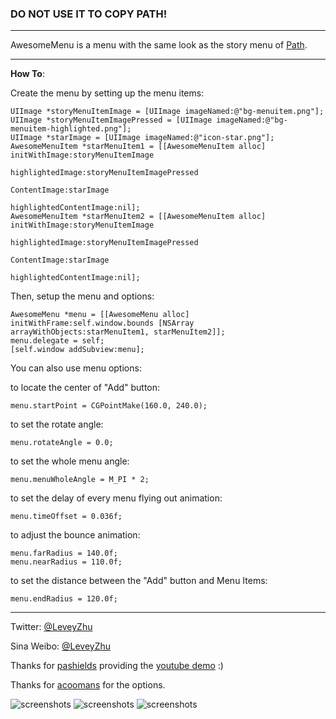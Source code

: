 ### DO NOT USE IT TO COPY PATH! 

---

AwesomeMenu is a menu with the same look as the story menu of [Path](https://path.com/).

---

**How To**:


Create the menu by setting up the menu items:

	UIImage *storyMenuItemImage = [UIImage imageNamed:@"bg-menuitem.png"];
	UIImage *storyMenuItemImagePressed = [UIImage imageNamed:@"bg-menuitem-highlighted.png"];
	UIImage *starImage = [UIImage imageNamed:@"icon-star.png"];
    AwesomeMenuItem *starMenuItem1 = [[AwesomeMenuItem alloc] initWithImage:storyMenuItemImage
                                                               highlightedImage:storyMenuItemImagePressed 
                                                                   ContentImage:starImage 
                                                        highlightedContentImage:nil];
	AwesomeMenuItem *starMenuItem2 = [[AwesomeMenuItem alloc] initWithImage:storyMenuItemImage
                                                               highlightedImage:storyMenuItemImagePressed 
                                                                   ContentImage:starImage 
                                                        highlightedContentImage:nil];

Then, setup the menu and options:

	AwesomeMenu *menu = [[AwesomeMenu alloc] initWithFrame:self.window.bounds [NSArray arrayWithObjects:starMenuItem1, starMenuItem2]];
	menu.delegate = self;
	[self.window addSubview:menu];

You can also use menu options:

to locate the center of "Add" button:

	menu.startPoint = CGPointMake(160.0, 240.0);

to set the rotate angle:

	menu.rotateAngle = 0.0;

to set the whole menu angle:

	menu.menuWholeAngle = M_PI * 2;

to set the delay of every menu flying out animation:

	menu.timeOffset = 0.036f;

to adjust the bounce animation:

	menu.farRadius = 140.0f;
	menu.nearRadius = 110.0f;

to set the distance between the "Add" button and Menu Items:

	menu.endRadius = 120.0f;

---

Twitter: [@LeveyZhu](https://twitter.com/#!/LeveyZhu) 

Sina Weibo: [@LeveyZhu](http://weibo.com/leveyzhu) 

Thanks for [pashields](https://github.com/pashields) providing the [youtube demo](http://www.youtube.com/watch?v=vddaYMtETjo) :)

Thanks for [acoomans](https://github.com/acoomans/QuadCurveMenu) for the options.


![screenshots](http://k.minus.com/ib1kHc4lnLB8bd.gif) ![screenshots](http://k.minus.com/iovTFVTQQ192K.gif) ![screenshots](http://k.minus.com/i4BrO2tfCJxzk.gif)
